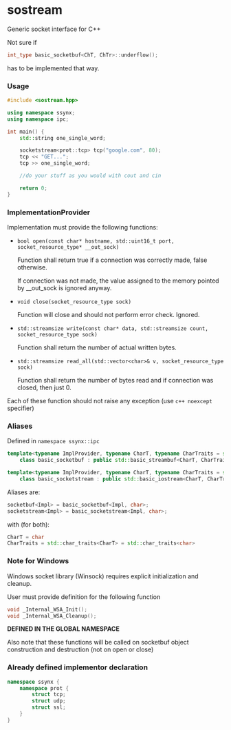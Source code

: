 # sostream

Generic socket interface for C++

Not sure if 
```c++
int_type basic_socketbuf<ChT, ChTr>::underflow();
```
has to be implemented that way.


### Usage

```c++
#include <sostream.hpp>

using namespace ssynx;
using namespace ipc;

int main() {
    std::string one_single_word;

    socketstream<prot::tcp> tcp("google.com", 80);
    tcp << "GET...";
    tcp >> one_single_word;

    //do your stuff as you would with cout and cin

    return 0;
}
```

### ImplementationProvider

Implementation must provide the following functions:

 * ```bool open(const char* hostname, std::uint16_t port, socket_resource_type* __out_sock) ```

    Function shall return true if a connection was correctly made, false otherwise. 
    
    If connection was not made, the value assigned to the memory pointed by __out_sock is ignored anyway.

 * ```void close(socket_resource_type sock)```

    Function will close and should not perform error check. Ignored.

 * ```std::streamsize write(const char* data, std::streamsize count, socket_resource_type sock)```

    Function shall return the number of actual written bytes.

 * ```std::streamsize read_all(std::vector<char>& v, socket_resource_type sock)```

    Function shall return the number of bytes read and if connection was closed, then just 0.
    
Each of these function should not raise any exception (use ```c++ noexcept``` specifier)

### Aliases

Defined in ```namespace ssynx::ipc```

```c++
template<typename ImplProvider, typename CharT, typename CharTraits = std::char_traits<CharT> >
    class basic_socketbuf : public std::basic_streambuf<CharT, CharTraits>;

template<typename ImplProvider, typename CharT, typename CharTraits = std::char_traits<CharT> >
    class basic_socketstream : public std::basic_iostream<CharT, CharTraits>;
```

Aliases are: 

```c++
socketbuf<Impl> = basic_socketbuf<Impl, char>;
socketstream<Impl> = basic_socketstream<Impl, char>;
```

with (for both):

```c++
CharT = char
CharTraits = std::char_traits<CharT> = std::char_traits<char>
```

### Note for Windows

Windows socket library (Winsock) requires explicit initialization and cleanup.

User must provide definition for the following function

```c++
void _Internal_WSA_Init();
void _Internal_WSA_Cleanup();
```

**DEFINED IN THE GLOBAL NAMESPACE**

Also note that these functions will be called on socketbuf object construction and destruction (not on open or close)

### Already defined implementor declaration

```c++
namespace ssynx {
    namespace prot {
        struct tcp;
        struct udp;
        struct ssl;
    }
}
```
